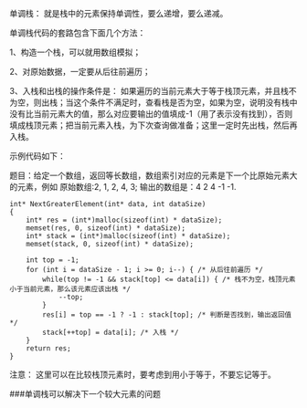 单调栈：
就是栈中的元素保持单调性，要么递增，要么递减。

单调栈代码的套路包含下面几个方法：

1、构造一个栈，可以就用数组模拟；

2、对原始数据，一定要从后往前遍历；

3、入栈和出栈的操作条件是： 如果遍历的当前元素大于等于栈顶元素，并且栈不为空，则出栈；当这个条件不满足时，查看栈是否为空，如果为空，说明没有栈中没有比当前元素大的值，那么对应要输出的值填成-1（用了表示没有找到），否则填成栈顶元素；把当前元素入栈，为下次查询做准备；这里一定时先出栈，然后再入栈。

示例代码如下：

题目：给定一个数组，返回等长数组，数组索引对应的元素是下一个比原始元素大的元素，例如 原始数组:2, 1, 2, 4, 3; 输出的数组是：4 2 4 -1 -1.

```
int* NextGreaterElement(int* data, int dataSize)
{
    int* res = (int*)malloc(sizeof(int) * dataSize);
    memset(res, 0, sizeof(int) * dataSize);
    int* stack = (int*)malloc(sizeof(int) * dataSize);
    memset(stack, 0, sizeof(int) * dataSize);

    int top = -1;
    for (int i = dataSize - 1; i >= 0; i--) { /* 从后往前遍历 */
        while(top != -1 && stack[top] <= data[i]) { /* 栈不为空，栈顶元素小于当前元素，那么该元素应该出栈 */
            --top;
        }
        res[i] = top == -1 ? -1 : stack[top]; /* 判断是否找到，输出返回值 */
        stack[++top] = data[i]; /* 入栈 */
    }
    return res;
}
```

注意： 这里可以在比较栈顶元素时，要考虑到用小于等于，不要忘记等于。

###单调栈可以解决下一个较大元素的问题
